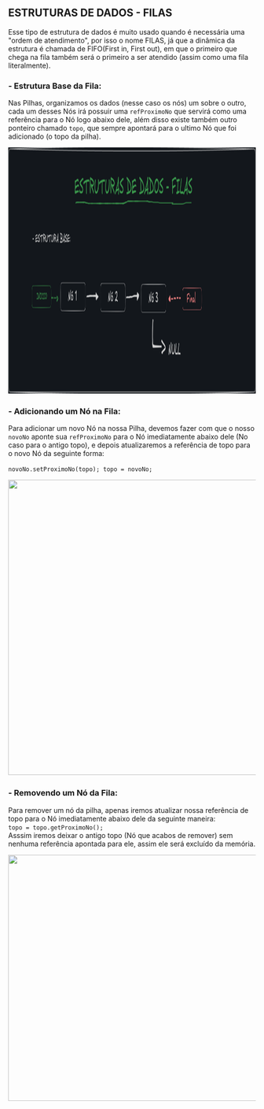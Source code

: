 ## ESTRUTURAS DE DADOS - FILAS

Esse tipo de estrutura de dados é muito usado quando é necessária uma "ordem de atendimento", por isso o nome FILAS, já que a dinâmica da estrutura é chamada
de FIFO(First in, First out), em que o primeiro que chega na fila também será o primeiro a ser atendido (assim como uma fila literalmente).

### - Estrutura Base da Fila:

Nas Pilhas, organizamos os dados (nesse caso os nós) um sobre o outro, cada um desses Nós irá possuir uma <code>refProximoNo</code> que servirá como
uma referência para o Nó logo abaixo dele, além disso existe também outro ponteiro chamado <code>topo</code>, que sempre apontará para o ultimo Nó
que foi adicionado (o topo da pilha).

<div align="center">
  <img height="500em" width="1000em" src="https://github.com/willUlisses/Estudo-EstruturaDeDados/blob/master/Images/FILAS/estruturaBase.png"/>
</div>

### - Adicionando um Nó na Fila:

Para adicionar um novo Nó na nossa Pilha, devemos fazer com que o nosso <code>novoNo</code> aponte sua <code>refProximoNo</code> para o Nó imediatamente abaixo dele
(No caso para o antigo topo), e depois atualizaremos a referência de topo para o novo Nó da seguinte forma: <br>

<code>novoNo.setProximoNo(topo);
topo = novoNo;
</code>

<div align="center">
  <img height="600em" width="1100em" src="https://github.com/willUlisses/Estudo-EstruturaDeDados/blob/master/Images/FILAS/AdicionandoNó.png"/>
</div>

### - Removendo um Nó da Fila:

Para remover um nó da pilha, apenas iremos atualizar nossa referência de topo para o Nó imediatamente abaixo dele da seguinte maneira: <br>
<code>topo = topo.getProximoNo();</code> <br>
Asssim iremos deixar o antigo topo (Nó que acabos de remover) sem nenhuma referência apontada para ele, assim ele será excluído da memória.

<div align="center">
  <img height="500em" width="750em" src="https://github.com/willUlisses/Estudo-EstruturaDeDados/blob/master/Images/FILAS/RemovendoNó.png"/>
</div>
